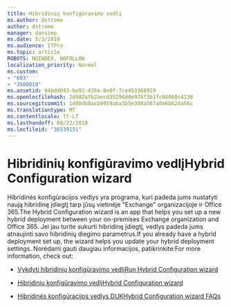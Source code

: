 ```yaml
---
title: Hibridinių konfigūravimo vedlį
ms.author: dstrome
author: dstrome
manager: dansimp
ms.date: 5/3/2018
ms.audience: ITPro
ms.topic: article
ROBOTS: NOINDEX, NOFOLLOW
localization_priority: Normal
ms.custom:
- "603"
- "3500010"
ms.assetid: 94bdd043-be92-435e-8e0f-7ce453368919
ms.openlocfilehash: 2d982afb2aecd35296d0e978f3b1fc04068c4138
ms.sourcegitcommit: 1d98db8acb9959aba3b5e308a567ade6b62da56c
ms.translationtype: MT
ms.contentlocale: lt-LT
ms.lasthandoff: 08/22/2019
ms.locfileid: "36539151"
---
```

# <a name="hybrid-configuration-wizard"></a><span data-ttu-id="d6d6d-102">Hibridinių konfigūravimo vedlį</span><span class="sxs-lookup"><span data-stu-id="d6d6d-102">Hybrid Configuration wizard</span></span>

<span data-ttu-id="d6d6d-103">Hibridinės konfigūracijos vedlys yra programa, kuri padeda jums nustatyti naują hibridinę įdiegtį tarp jūsų vietinėje "Exchange" organizacijoje ir Office 365.</span><span class="sxs-lookup"><span data-stu-id="d6d6d-103">The Hybrid Configuration wizard is an app that helps you set up a new hybrid deployment between your on-premises Exchange organization and Office 365.</span></span> <span data-ttu-id="d6d6d-104">Jei jau turite sukurti hibridinę įdiegtį, vedlys padeda jums atnaujinti savo hibridinių diegimo parametrus.</span><span class="sxs-lookup"><span data-stu-id="d6d6d-104">If you already have a hybrid deployment set up, the wizard helps you update your hybrid deployment settings.</span></span> <span data-ttu-id="d6d6d-105">Norėdami gauti daugiau informacijos, patikrinkite:</span><span class="sxs-lookup"><span data-stu-id="d6d6d-105">For more information, check out:</span></span>
  
- [<span data-ttu-id="d6d6d-106">Vykdyti hibridinių konfigūravimo vedlį</span><span class="sxs-lookup"><span data-stu-id="d6d6d-106">Run Hybrid Configuration wizard</span></span>](https://technet.microsoft.com/library/mt595788%28v=exchg.150%29.aspx)

- [<span data-ttu-id="d6d6d-107">Hibridinių konfigūravimo vedlį</span><span class="sxs-lookup"><span data-stu-id="d6d6d-107">Hybrid Configuration wizard</span></span>](https://technet.microsoft.com/library/hh529921%28v=exchg.150%29.aspx)

- [<span data-ttu-id="d6d6d-108">Hibridinės konfigūracijos vedlys DUK</span><span class="sxs-lookup"><span data-stu-id="d6d6d-108">Hybrid Configuration wizard FAQs</span></span>](https://technet.microsoft.com/library/mt488940%28v=exchg.150%29.aspx)
